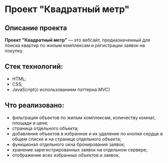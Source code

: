 # Проект "Квадратный метр"
## Описание проекта
**Проект "Квадратный метр"** — это вебсайт, предназначенный для поиска квартир по жилым комплексам и регистрации заявок на покупку.
## Стек технологий:
- HTML;
- CSS;
- JavaScript(с использованием паттерна MVC)
## Что реализовано:
- фильтрация объектов по жилым комплексам, количеству комнат, площади и цене;
- страница отдельного объекта;
- добавление объектов в избранное и их удаление по кнопке сердце в общем списке и на странице отдельного объекта;
- функционал отдельного окна бронирования заявок;
- хранение зарегистрированных заявок на отдельном сервере;
- отображение всех избранных объектов и заявок.

